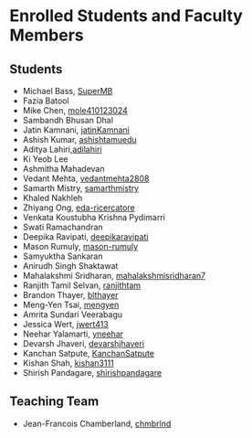 # Enrolled Students and Faculty Members


## Students
* Michael Bass, [SuperMB](https://github.com/SuperMB)
* Fazia Batool
* Mike Chen, [mole410123024](https://github.com/mike410123024)
* Sambandh Bhusan Dhal
* Jatin Kamnani, [jatinKamnani](https://github.com/jatinKamnani)
* Ashish Kumar, [ashishtamuedu](https://github.com/ashishtamuedu)
* Aditya Lahiri,[adilahiri](https://github.com/adilahiri)
* Ki Yeob Lee
* Ashmitha Mahadevan
* Vedant Mehta, [vedantmehta2808](https://www.github.com/vedantmehta2808)
* Samarth Mistry, [samarthmistry](https://github.com/samarthmistry)
* Khaled Nakhleh
* Zhiyang Ong, [eda-ricercatore](https://github.com/eda-ricercatore)
* Venkata Koustubha Krishna Pydimarri
* Swati Ramachandran
* Deepika Ravipati, [deepikaravipati](https://github.com/deepikaravipati)
* Mason Rumuly, [mason-rumuly](https://github.com/mason-rumuly)
* Samyuktha Sankaran
* Anirudh Singh Shaktawat
* Mahalakshmi Sridharan, [mahalakshmisridharan7](https://github.com/mahalakshmisridharan7)
* Ranjith Tamil Selvan, [ranjithtam](https://github.com/ranjithtam)
* Brandon Thayer, [blthayer](https://github.com/blthayer)
* Meng-Yen Tsai, [mengyen](https://github.com/kkoo1122)
* Amrita Sundari Veerabagu
* Jessica Wert, [jwert413](https://github.com/jwert413)
* Neehar Yalamarti, [yneehar](https://github.com/yneehar)
* Devarsh Jhaveri, [devarshjhaveri](https://github.com/devarshjhaveri)
* Kanchan Satpute, [KanchanSatpute](https://github.com/KanchanSatpute)
* Kishan Shah, [kishan3111](https://github.com/kishan3111)
* Shirish Pandagare, [shirishpandagare](https://github.com/shirishpandagare)

## Teaching Team

* Jean-Francois Chamberland, [chmbrlnd](https://github.com/chmbrlnd)
